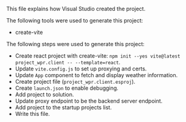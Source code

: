 This file explains how Visual Studio created the project.

The following tools were used to generate this project:
- create-vite

The following steps were used to generate this project:
- Create react project with create-vite: `npm init --yes vite@latest project_wpr.client -- --template=react`.
- Update `vite.config.js` to set up proxying and certs.
- Update `App` component to fetch and display weather information.
- Create project file (`project_wpr.client.esproj`).
- Create `launch.json` to enable debugging.
- Add project to solution.
- Update proxy endpoint to be the backend server endpoint.
- Add project to the startup projects list.
- Write this file.

